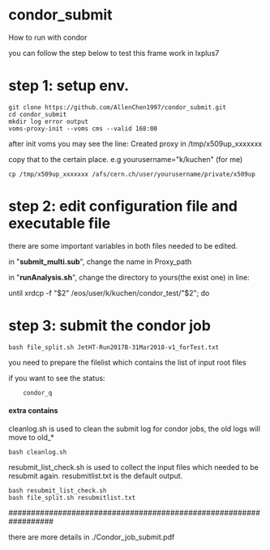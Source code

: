# condor_submit
How to run with condor

you can follow the step below to test this frame work in lxplus7

# step 1: setup env.
```
git clone https://github.com/AllenChen1997/condor_submit.git
cd condor_submit
mkdir log error output
voms-proxy-init --voms cms --valid 168:00
```
after init voms you may see the line: Created proxy in /tmp/x509up_xxxxxxx

copy that to the certain place. e.g yourusername="k/kuchen" (for me)
```
cp /tmp/x509up_xxxxxxx /afs/cern.ch/user/yourusername/private/x509up
```	
# step 2: edit configuration file and executable file
there are some important variables in both files needed to be edited.

in "**submit_multi.sub**", change the name in Proxy_path

in "**runAnalysis.sh**", change the directory to yours(the exist one) in line:

until xrdcp -f "$2" /eos/user/k/kuchen/condor_test/"$2"; do

# step 3: submit the condor job
```
bash file_split.sh JetHT-Run2017B-31Mar2018-v1_forTest.txt
```
you need to prepare the filelist which contains the list of input root files
	
if you want to see the status:
```
	condor_q
```
####  extra contains ####

cleanlog.sh is used to clean the submit log for condor jobs, the old logs will move to old_*
```
bash cleanlog.sh
```

resubmit_list_check.sh is used to collect the input files which needed to be resubmit again. resubmitlist.txt is the default output.
```
bash resubmit_list_check.sh
bash file_split.sh resubmitlist.txt
```
##################################################################

there are more details in ./Condor_job_submit.pdf
